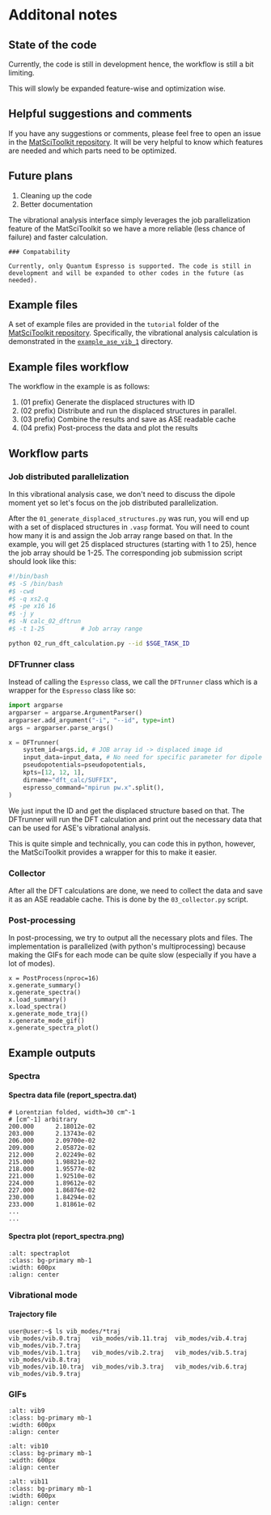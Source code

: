 # Additonal notes

## State of the code

Currently, the code is still in development hence, the workflow is still a bit limiting. 

This will slowly be expanded feature-wise and optimization wise. 

## Helpful suggestions and comments

If you have any suggestions or comments, please feel free to open an issue in the [MatSciToolkit repository](https://github.com/kimrojas/MatSciToolKit/issues). It will be very helpful to know which features are needed and which parts need to be optimized.

## Future plans

1. Cleaning up the code
2. Better documentation





The vibrational analysis interface simply leverages the job parallelization feature of the MatSciToolkit so we have a more reliable (less chance of failure) and faster calculation.

```{note}
### Compatability

Currently, only Quantum Espresso is supported. The code is still in development and will be expanded to other codes in the future (as needed).
```

## Example files

A set of example files are provided in the `tutorial` folder of the [MatSciToolkit repository](https://github.com/kimrojas/MatSciToolKit/tree/main/tutorial). Specifically, the vibrational analysis calculation is demonstrated in the [`example_ase_vib_1`](https://github.com/kimrojas/MatSciToolKit/tree/main/tutorial/example_ase_vib_1) directory.


## Example files workflow
The workflow in the example is as follows:

1. (01 prefix) Generate the displaced structures with ID
2. (02 prefix) Distribute and run the displaced structures in parallel.
3. (03 prefix) Combine the results and save as ASE readable cache
4. (04 prefix) Post-process the data and plot the results

## Workflow parts

### Job distributed parallelization
In this vibrational analysis case, we don't need to discuss the dipole moment yet so let's focus on the job distributed parallelization. 

After the `01_generate_displaced_structures.py` was run, you will end up with a set of displaced structures in `.vasp` format. You will need to count how many it is and assign the Job array range based on that. In the example, you will get 25 displaced structures (starting with 1 to 25), hence the job array should be 1-25. The corresponding job submission script should look like this:

```bash
#!/bin/bash
#$ -S /bin/bash
#$ -cwd
#$ -q xs2.q
#$ -pe x16 16
#$ -j y
#$ -N calc_02_dftrun
#$ -t 1-25          # Job array range

python 02_run_dft_calculation.py --id $SGE_TASK_ID
```

### DFTrunner class

Instead of calling the `Espresso` class, we call the `DFTrunner` class which is a wrapper for the `Espresso` class like so: 

```python
import argparse
argparser = argparse.ArgumentParser()
argparser.add_argument("-i", "--id", type=int)
args = argparser.parse_args()

x = DFTrunner(
    system_id=args.id, # JOB array id -> displaced image id
    input_data=input_data, # No need for specific parameter for dipole moment
    pseudopotentials=pseudopotentials, 
    kpts=[12, 12, 1],
    dirname="dft_calc/SUFFIX",
    espresso_command="mpirun pw.x".split(),
)
```

We just input the ID and get the displaced structure based on that. The DFTrunner will run the DFT calculation and print out the necessary data that can be used for ASE's vibrational analysis. 

This is quite simple and technically, you can code this in python, however, the MatSciToolkit provides a wrapper for this to make it easier.


### Collector

After all the DFT calculations are done, we need to collect the data and save it as an ASE readable cache. This is done by the `03_collector.py` script.

### Post-processing

In post-processing, we try to output all the necessary plots and files. The implementation is parallelized (with python's multiprocessing) because making the GIFs for each mode can be quite slow (especially if you have a lot of modes).


```
x = PostProcess(nproc=16)
x.generate_summary()
x.generate_spectra()
x.load_summary()
x.load_spectra()
x.generate_mode_traj()
x.generate_mode_gif()
x.generate_spectra_plot()
```


## Example outputs

### Spectra 

#### Spectra data file (report_spectra.dat)

```
# Lorentzian folded, width=30 cm^-1
# [cm^-1] arbitrary
200.000      2.18012e-02
203.000      2.13743e-02
206.000      2.09700e-02
209.000      2.05872e-02
212.000      2.02249e-02
215.000      1.98821e-02
218.000      1.95577e-02
221.000      1.92510e-02
224.000      1.89612e-02
227.000      1.86876e-02
230.000      1.84294e-02
233.000      1.81861e-02
...
...
```

#### Spectra plot (report_spectra.png)

```{image} https://raw.githubusercontent.com/kimrojas/MatSciToolKit/main/tutorial/reference/example_ase_vib_1/report_spectra.png
:alt: spectraplot
:class: bg-primary mb-1
:width: 600px
:align: center
```

### Vibrational mode

#### Trajectory file

```console
user@user:~$ ls vib_modes/*traj
vib_modes/vib.0.traj   vib_modes/vib.11.traj  vib_modes/vib.4.traj  vib_modes/vib.7.traj
vib_modes/vib.1.traj   vib_modes/vib.2.traj   vib_modes/vib.5.traj  vib_modes/vib.8.traj
vib_modes/vib.10.traj  vib_modes/vib.3.traj   vib_modes/vib.6.traj  vib_modes/vib.9.traj
```


### GIFs

```{image} https://raw.githubusercontent.com/kimrojas/MatSciToolKit/main/tutorial/reference/example_ase_vib_1/vib_modes/vib.9.gif
:alt: vib9
:class: bg-primary mb-1
:width: 600px
:align: center
```

```{image} https://raw.githubusercontent.com/kimrojas/MatSciToolKit/main/tutorial/reference/example_ase_vib_1/vib_modes/vib.10.gif
:alt: vib10
:class: bg-primary mb-1
:width: 600px
:align: center
```

```{image} https://raw.githubusercontent.com/kimrojas/MatSciToolKit/main/tutorial/reference/example_ase_vib_1/vib_modes/vib.11.gif
:alt: vib11
:class: bg-primary mb-1
:width: 600px
:align: center
```



